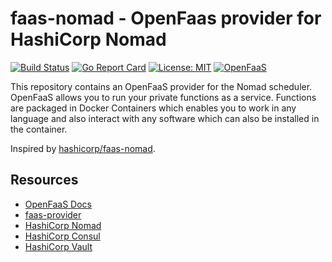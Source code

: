 faas-nomad - OpenFaas provider for HashiCorp Nomad
===========

[![Build Status](https://github.com/jsiebens/faas-nomad/workflows/build/badge.svg?branch=main)](https://github.com/jsiebens/faas-nomad/actions)
[![Go Report Card](https://goreportcard.com/badge/github.com/jsiebens/faas-nomad)](https://goreportcard.com/report/github.com/jsiebens/faas-nomad)
[![License: MIT](https://img.shields.io/badge/License-MIT-yellow.svg)](https://opensource.org/licenses/MIT)
[![OpenFaaS](https://img.shields.io/badge/openfaas-serverless-blue.svg)](https://www.openfaas.com)

This repository contains an OpenFaaS provider for the Nomad scheduler. 
OpenFaaS allows you to run your private functions as a service. 
Functions are packaged in Docker Containers which enables you to work in any language and also interact with any software which can also be installed in the container.

Inspired by [hashicorp/faas-nomad](https://github.com/hashicorp/faas-nomad).

## Resources

- [OpenFaaS Docs](https://docs.openfaas.com/)
- [faas-provider](https://github.com/openfaas/faas-provider)
- [HashiCorp Nomad](https://nomadproject.io)
- [HashiCorp Consul](https://consul.io)
- [HashiCorp Vault](https://vaultproject.io)
